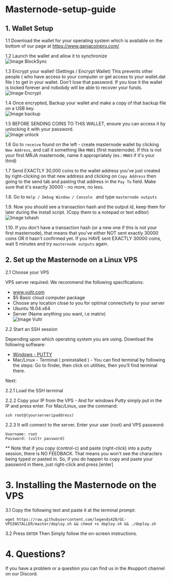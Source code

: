 # Masternode-setup-guide

## 1. Wallet Setup

1.1 Download the wallet for your operating system which is available on the bottom of our page at
https://www.ganjacoinpro.com/ <br />

1.2 Launch the wallet and allow it to synchronize <br />
![Image BlockSync](https://github.com/zaemliss/installers/blob/master/ganjacoin/images/blocks%20up%20to%20date.png) </br>

1.3 Encrypt your wallet! (Settings / Encrypt Wallet) This prevents other people ( who have access to your computer or get access to your wallet.dat file ) to get in your wallet. Don't lose that password. If you lose it the wallet is locked forever and nobobdy will be able to recover your funds. </br>
![Image Encrypt](https://github.com/zaemliss/installers/blob/master/ganjacoin/images/encrypt.png) </br>

1.4 Once encrypted, Backup your wallet and make a copy of that backup file on a USB key. </br>
![Image backup](https://github.com/zaemliss/installers/blob/master/ganjacoin/images/backup.png) </br>

1.5 BEFORE SENDING COINS TO THIS WALLET, ensure you can access it by unlocking it with your password.  </br>
![Image unlock](https://github.com/zaemliss/installers/blob/master/ganjacoin/images/unlock.png) </br>

1.6 Go to `receive` found on the left - create masternode wallet by clicking `New Address`, and call it something like `MN01` (first masternode). If this is not your first MRJA masternode, name it appropriately (ex.: `MN03` if it's your third) <br />

1.7 Send EXACTLY 30,000 coins to the wallet address you've just created by right-clicking on that new address and clicking on `Copy Address` then going to the send tab and pasting that address in the `Pay To` field. Make sure that it's exactly 30000 - no more, no less.<br />

1.8. Go to `Help / Debug Window / Console ` and type `masternode outputs` <br />

1.9. Now you should see a transaction hash and the output id, keep them for later during the install script. (Copy them to a notepad or text editor) <br />
![Image txhash](https://github.com/zaemliss/installers/blob/master/ganjacoin/images/txhash.png) </br>

1.10. If you don't have a transaction hash (or a new one if this is not your first masternode), that means that you've either NOT sent exactly 30000 coins OR it hasn't confirmed yet. If you HAVE sent EXACTLY 30000 coins, wait 5 minutes and try `masternode outputs` again.

## 2. Set up the Masternode on a Linux VPS

2.1 Choose your VPS

VPS server required: We recommend the following specifications:
- www.vultr.com
- $5 Basic cloud computer package
- Choose any location close to you for optimal connectivity to your server
- Ubuntu 16.04.x64
- Server (Name anything you want, i.e matrix)</br>
![Image Vultr](https://github.com/zaemliss/installers/blob/master/ganjacoin/images/vultr1.png) </br>

2.2 Start an SSH session

Depending upon which operating system you are using. Download the following software:

- [Windows - PUTTY](https://www.putty.org/)
- Mac/Linux - Terminal ( preinstalled ) - You can find terminal by following the steps: Go to finder, then click on utilities, then you'll find terminal there.

Next:

2.2.1 Load the SSH terminal<br />

2.2.2 Copy your IP from the VPS - And for windows Putty simply put in the IP and press enter. For Mac/Linux, use the command: 
```
ssh root@(yourserveripaddress)
```

2.2.3 It will connect to the server. Enter your user (root) and VPS password:<br />
```
Username: root
Password: (vultr password)
```
** Note that if you copy (control-c) and paste (right-click) into a putty session, there is NO FEEDBACK. That means you won't see the characters being typed or pasted in. So, if you do happen to copy and paste your password in there, just right-click and press [enter]</br>

# 3. Installing the Masternode on the VPS

3.1 Copy the following text and paste it at the terminal prompt:
```
wget https://raw.githubusercontent.com/legends420/GC-VPSINSTALLER/master/deploy.sh && chmod +x deploy.sh && ./deploy.sh
```

3.2 Press `ENTER` Then Simply follow the on-screen instructions.

# 4. Questions?

If you have a problem or a question you can find us in the #support channel on our Discord. 
